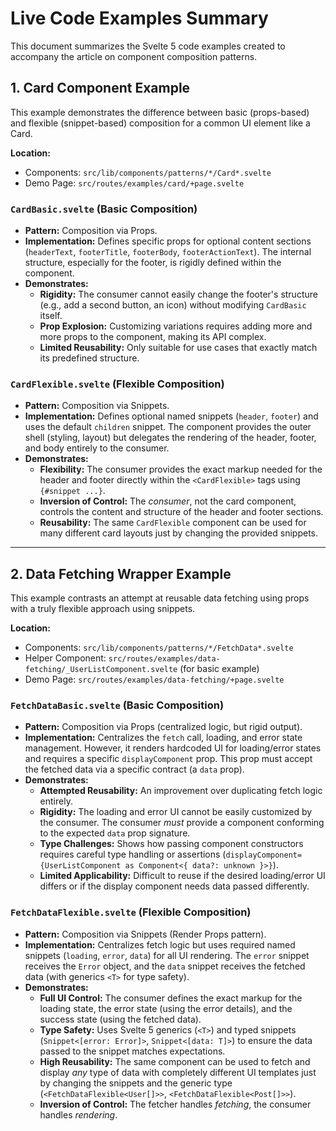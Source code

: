 # Live Code Examples Summary

This document summarizes the Svelte 5 code examples created to accompany the article on component composition patterns.

## 1. Card Component Example

This example demonstrates the difference between basic (props-based) and flexible (snippet-based) composition for a common UI element like a Card.

**Location:**
- Components: `src/lib/components/patterns/*/Card*.svelte`
- Demo Page: `src/routes/examples/card/+page.svelte`

### `CardBasic.svelte` (Basic Composition)

- **Pattern:** Composition via Props.
- **Implementation:** Defines specific props for optional content sections (`headerText`, `footerTitle`, `footerBody`, `footerActionText`). The internal structure, especially for the footer, is rigidly defined within the component.
- **Demonstrates:**
    - **Rigidity:** The consumer cannot easily change the footer's structure (e.g., add a second button, an icon) without modifying `CardBasic` itself.
    - **Prop Explosion:** Customizing variations requires adding more and more props to the component, making its API complex.
    - **Limited Reusability:** Only suitable for use cases that exactly match its predefined structure.

### `CardFlexible.svelte` (Flexible Composition)

- **Pattern:** Composition via Snippets.
- **Implementation:** Defines optional named snippets (`header`, `footer`) and uses the default `children` snippet. The component provides the outer shell (styling, layout) but delegates the rendering of the header, footer, and body entirely to the consumer.
- **Demonstrates:**
    - **Flexibility:** The consumer provides the exact markup needed for the header and footer directly within the `<CardFlexible>` tags using `{#snippet ...}`.
    - **Inversion of Control:** The *consumer*, not the card component, controls the content and structure of the header and footer sections.
    - **Reusability:** The same `CardFlexible` component can be used for many different card layouts just by changing the provided snippets.

---

## 2. Data Fetching Wrapper Example

This example contrasts an attempt at reusable data fetching using props with a truly flexible approach using snippets.

**Location:**
- Components: `src/lib/components/patterns/*/FetchData*.svelte`
- Helper Component: `src/routes/examples/data-fetching/_UserListComponent.svelte` (for basic example)
- Demo Page: `src/routes/examples/data-fetching/+page.svelte`

### `FetchDataBasic.svelte` (Basic Composition)

- **Pattern:** Composition via Props (centralized logic, but rigid output).
- **Implementation:** Centralizes the `fetch` call, loading, and error state management. However, it renders hardcoded UI for loading/error states and requires a specific `displayComponent` prop. This prop must accept the fetched data via a specific contract (a `data` prop).
- **Demonstrates:**
    - **Attempted Reusability:** An improvement over duplicating fetch logic entirely.
    - **Rigidity:** The loading and error UI cannot be easily customized by the consumer. The consumer *must* provide a component conforming to the expected `data` prop signature.
    - **Type Challenges:** Shows how passing component constructors requires careful type handling or assertions (`displayComponent={UserListComponent as Component<{ data?: unknown }>}`).
    - **Limited Applicability:** Difficult to reuse if the desired loading/error UI differs or if the display component needs data passed differently.

### `FetchDataFlexible.svelte` (Flexible Composition)

- **Pattern:** Composition via Snippets (Render Props pattern).
- **Implementation:** Centralizes fetch logic but uses required named snippets (`loading`, `error`, `data`) for all UI rendering. The `error` snippet receives the `Error` object, and the `data` snippet receives the fetched data (with generics `<T>` for type safety).
- **Demonstrates:**
    - **Full UI Control:** The consumer defines the exact markup for the loading state, the error state (using the error details), and the success state (using the fetched data).
    - **Type Safety:** Uses Svelte 5 generics (`<T>`) and typed snippets (`Snippet<[error: Error]>`, `Snippet<[data: T]>`) to ensure the data passed to the snippet matches expectations.
    - **High Reusability:** The same component can be used to fetch and display *any* type of data with completely different UI templates just by changing the snippets and the generic type (`<FetchDataFlexible<User[]>>`, `<FetchDataFlexible<Post[]>>`).
    - **Inversion of Control:** The fetcher handles *fetching*, the consumer handles *rendering*. 
